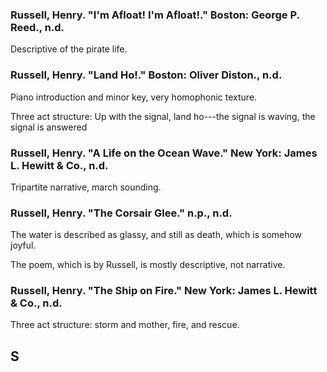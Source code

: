 ### Russell, Henry. "I'm Afloat! I'm Afloat!." Boston: George P. Reed., n.d.

Descriptive of the pirate life.


### Russell, Henry. "Land Ho!." Boston: Oliver Diston., n.d.

Piano introduction and minor key, very homophonic texture.

Three act structure: Up with the signal, land ho---the signal is waving, the signal is answered

### Russell, Henry. "A Life on the Ocean Wave." New York: James L. Hewitt & Co., n.d.

Tripartite narrative, march sounding.

### Russell, Henry. "The Corsair Glee." n.p., n.d.

The water is described as glassy, and still as death, which is somehow joyful.

The poem, which is by Russell, is mostly descriptive, not narrative.


### Russell, Henry. "The Ship on Fire." New York: James L. Hewitt & Co., n.d.

Three act structure: storm and mother, fire, and rescue.


## S

